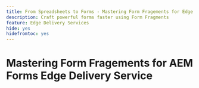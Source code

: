 ```yaml
---
title: From Spreadsheets to Forms - Mastering Form Fragements for Edge Delivery Forms
description: Craft powerful forms faster using Form Fragments
feature: Edge Delivery Services
hide: yes
hidefromtoc: yes
---
```


# Mastering Form Fragements for AEM Forms Edge Delivery Service
